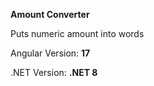 **Amount Converter**

Puts numeric amount into words



Angular Version: **17**

.NET Version: **.NET 8**

